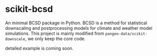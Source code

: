 # scikit-bcsd


An minimal BCSD package in Python.
BCSD is a method for statistical downscaling and postprocessing models for climate and weather model simulations.
This project is mainly modified from `pangeo-data/scikit-downscale`, we only keep the core code.

detailed example is coming soon.

